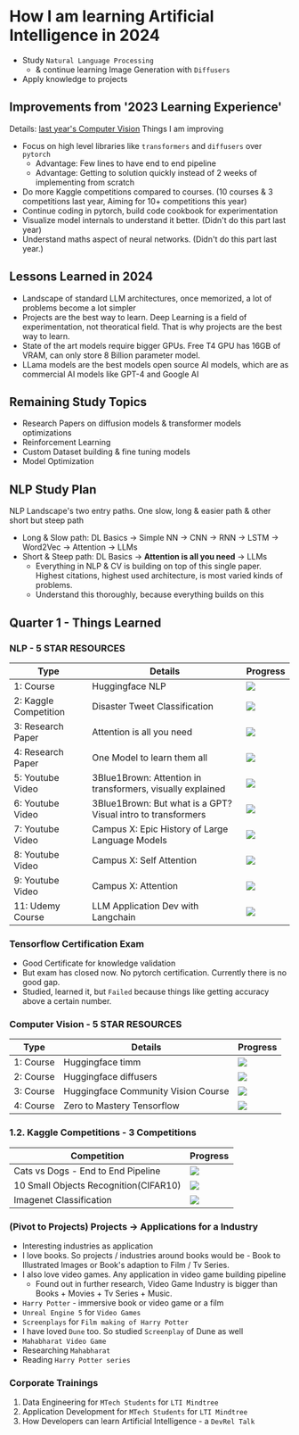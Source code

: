 # How I am learning Artificial Intelligence in 2024
- Study `Natural Language Processing`
  - & continue learning Image Generation with `Diffusers`
- Apply knowledge to projects

## Improvements from '2023 Learning Experience'
Details: [last year's Computer Vision](https://github.com/ajinkyakolhe112/Mastering-Deep-Learning-in-2023)
Things I am improving
  - Focus on high level libraries like `transformers` and `diffusers` over `pytorch`
    - Advantage: Few lines to have end to end pipeline
    - Advantage: Getting to solution quickly instead of 2 weeks of implementing from scratch
  - Do more Kaggle competitions compared to courses.    (10 courses & 3 competitions last year, Aiming for 10+ competitions this year)
  - Continue coding in pytorch, build code cookbook for experimentation
  - Visualize model internals to understand it better.  (Didn't do this part last year)
  - Understand maths aspect of neural networks.         (Didn't do this part last year.)

## Lessons Learned in 2024
- Landscape of standard LLM architectures, once memorized, a lot of problems become a lot simpler
- Projects are the best way to learn. Deep Learning is a field of experimentation, not theoratical field. That is why projects are the best way to learn.
- State of the art models require bigger GPUs. Free T4 GPU has 16GB of VRAM, can only store 8 Billion parameter model. 
- LLama models are the best models open source AI models, which are as commercial AI models like GPT-4 and Google AI

## Remaining Study Topics
- Research Papers on diffusion models & transformer models optimizations
- Reinforcement Learning
- Custom Dataset building & fine tuning models
- Model Optimization 

## NLP Study Plan
NLP Landscape's two entry paths. One slow, long & easier path & other short but steep path
  - Long & Slow path:   DL Basics -> Simple NN -> CNN -> RNN -> LSTM -> Word2Vec -> Attention -> LLMs
  - Short & Steep path: DL Basics -> **Attention is all you need** -> LLMs
    - Everything in NLP & CV is building on top of this single paper. Highest citations, highest used architecture, is most varied kinds of problems.
    - Understand this thoroughly, because everything builds on this

## Quarter 1 - Things Learned

### NLP - 5 STAR RESOURCES
|   Type                |    Details                        | Progress                            |
| ---------             | ----------                        | --------------------------------    |
1: Course               | Huggingface NLP                   | ![](https://geps.dev/progress/100)  |
2: Kaggle Competition   | Disaster Tweet Classification     | ![](https://geps.dev/progress/100)  |
3: Research Paper       | Attention is all you need         | ![](https://geps.dev/progress/100)  |
4: Research Paper       | One Model to learn them all       | ![](https://geps.dev/progress/100)  |
5: Youtube Video        | 3Blue1Brown: Attention in transformers, visually explained            | ![](https://geps.dev/progress/100)  |
6: Youtube Video        | 3Blue1Brown: But what is a GPT? Visual intro to transformers          | ![](https://geps.dev/progress/100)  |
7: Youtube Video        | Campus X: Epic History of Large Language Models                       | ![](https://geps.dev/progress/100)  |
8: Youtube Video        | Campus X: Self Attention          | ![](https://geps.dev/progress/100)  |
9: Youtube Video        | Campus X: Attention               | ![](https://geps.dev/progress/100)  |
11: Udemy Course        | LLM Application Dev with Langchain| ![](https://geps.dev/progress/10)   |

### Tensorflow Certification Exam 
- Good Certificate for knowledge validation
- But exam has closed now. No pytorch certification. Currently there is no good gap.
- Studied, learned it, but `Failed` because things like getting accuracy above a certain number. 

### Computer Vision - 5 STAR RESOURCES
|   Type                |    Details                        | Progress                            |
| ---------             | ----------                        | --------------------------------    |
1: Course               | Huggingface timm                    | ![](https://geps.dev/progress/100)  |
2: Course               | Huggingface diffusers               | ![](https://geps.dev/progress/100)  |
3: Course               | Huggingface Community Vision Course | ![](https://geps.dev/progress/100)  |
4: Course               | Zero to Mastery Tensorflow          | ![](https://geps.dev/progress/100)  |

### 1.2. Kaggle Competitions - 3 Competitions


| Competition                                 | Progress                           |
| ---------------------------------------     | ------------------------------------ |
| Cats vs Dogs - End to End Pipeline          | ![](https://geps.dev/progress/100) |
| 10 Small Objects Recognition(CIFAR10)       | ![](https://geps.dev/progress/100) |
| Imagenet Classification                     | ![](https://geps.dev/progress/100) |


### (Pivot to Projects) Projects -> Applications for a Industry
- Interesting industries as application
- I love books. So projects / industries around books would be - Book to Illustrated Images or Book's adaption to Film / Tv Series. 
- I also love video games. Any application in video game building pipeline
  - Found out in further research, Video Game Industry is bigger than Books + Movies + Tv Series + Music. 
- `Harry Potter` - immersive book or video game or a film
- `Unreal Engine 5` for `Video Games`
- `Screenplays` for `Film making of Harry Potter`
- I have loved `Dune` too. So studied `Screenplay` of Dune as well
- `Mahabharat Video Game`
- Researching `Mahabharat`
- Reading `Harry Potter series`


### Corporate Trainings
1. Data Engineering for `MTech Students` for `LTI Mindtree`
2. Application Development for `MTech Students` for `LTI Mindtree`
3. How Developers can learn Artificial Intelligence - a `DevRel Talk`
